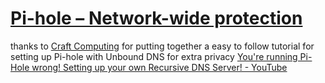 # [Pi-hole – Network-wide protection](https://pi-hole.net/)

thanks to [Craft Computing](https://www.patreon.com/CraftComputing) for putting together a easy to follow tutorial for setting up Pi-hole with Unbound DNS for extra privacy 
[You're running Pi-Hole wrong! Setting up your own Recursive DNS Server! - YouTube](https://www.youtube.com/watch?v=FnFtWsZ8IP0&t=551s)
